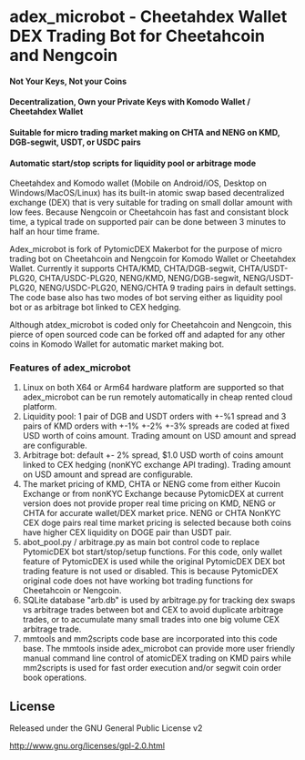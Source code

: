 
# adex_microbot - Cheetahdex Wallet DEX Trading Bot for Cheetahcoin and Nengcoin
#### Not Your Keys, Not your Coins
#### Decentralization, Own your Private Keys with Komodo Wallet / Cheetahdex Wallet
#### Suitable for micro trading market making on CHTA and NENG on KMD, DGB-segwit, USDT, or USDC pairs
#### Automatic start/stop scripts for liquidity pool or arbitrage mode

Cheetahdex and Komodo wallet (Mobile on Android/iOS, Desktop on Windows/MacOS/Linux) has its built-in atomic swap based decentralized exchange (DEX) that is very
suitable for trading on small dollar amount with low fees. Because Nengcoin or Cheetahcoin has fast and consistant block time, a typical trade on supported pair can be
done between 3 minutes to half an hour time frame. 

Adex_microbot is fork of PytomicDEX Makerbot for the purpose of micro trading bot on Cheetahcoin and Nengcoin for Komodo Wallet or Cheetahdex Wallet.
Currently it supports CHTA/KMD, CHTA/DGB-segwit, CHTA/USDT-PLG20, CHTA/USDC-PLG20, NENG/KMD, NENG/DGB-segwit, NENG/USDT-PLG20, NENG/USDC-PLG20, NENG/CHTA 9 trading pairs in default settings.
The code base also has two modes of bot serving either as liquidity pool bot or as arbitrage bot linked to CEX hedging. 

Although atdex_microbot is coded only for Cheetahcoin and Nengcoin, this pierce of open sourced code can be forked off and adapted for any other
coins in Komodo Wallet for automatic market making bot.

### Features of adex_microbot

1. Linux on both X64 or Arm64 hardware platform are supported so that adex_microbot can be run remotely automatically in cheap rented cloud platform. 
2. Liquidity pool: 1 pair of DGB and USDT orders with +-%1 spread and 3 pairs of KMD orders with +-1% +-2% +-3% spreads are coded at fixed USD worth of coins amount. Trading amount on USD amount and spread are configurable.
3. Arbitrage bot:  default +- 2% spread, $1.0 USD worth of coins amount linked to CEX hedging (nonKYC exchange API trading). Trading amount on USD amount and spread are configurable.
4. The market pricing of KMD, CHTA or NENG come from either Kucoin Exchange or from nonKYC Exchange because PytomicDEX at current version does not provide proper real time pricing on KMD, NENG or CHTA for
accurate wallet/DEX market price. NENG or CHTA NonKYC CEX doge pairs real time market pricing is selected because both coins have higher CEX liquidity on DOGE pair than USDT pair.
5. abot_pool.py / arbitrage.py as main bot control code to replace PytomicDEX bot start/stop/setup functions. For this code, only wallet feature of PytomicDEX is used while the original PytomicDEX DEX bot trading feature is
not used or disabled.  This is because PytomicDEX original code does not have working bot trading functions for Cheetahcoin or Nengcoin.
6. SQLite database "arb.db" is used by arbitrage.py for tracking dex swaps vs arbitrage trades between bot and CEX to avoid duplicate arbitrage trades, or to accumulate many small trades into one big volume CEX arbitrage trade.
7. mmtools and mm2scripts code base are incorporated into this code base.  The mmtools inside adex_microbot can provide more user friendly manual command line control of atomicDEX trading on KMD pairs while mm2scripts is
used for fast order execution and/or segwit coin order book operations.

License
-------
Released under the GNU General Public License v2

http://www.gnu.org/licenses/gpl-2.0.html
